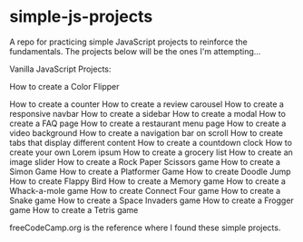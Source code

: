# simple-js-projects

A repo for practicing simple JavaScript projects to reinforce the fundamentals.
The projects below will be the ones I'm attempting...

Vanilla JavaScript Projects:

How to create a Color Flipper

How to create a counter
How to create a review carousel
How to create a responsive navbar
How to create a sidebar
How to create a modal
How to create a FAQ page
How to create a restaurant menu page
How to create a video background
How to create a navigation bar on scroll
How to create tabs that display different content
How to create a countdown clock
How to create your own Lorem ipsum
How to create a grocery list
How to create an image slider
How to create a Rock Paper Scissors game
How to create a Simon Game
How to create a Platformer Game
How to create Doodle Jump
How to create Flappy Bird
How to create a Memory game
How to create a Whack-a-mole game
How to create Connect Four game
How to create a Snake game
How to create a Space Invaders game
How to create a Frogger game
How to create a Tetris game

freeCodeCamp.org is the reference where I found these simple projects.
